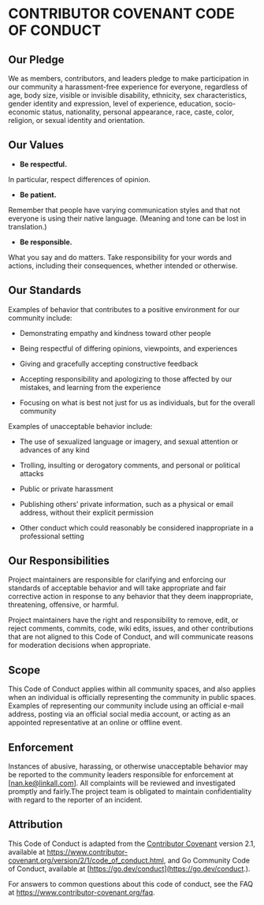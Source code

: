 # CONTRIBUTOR COVENANT CODE OF CONDUCT

## Our Pledge

We as members, contributors, and leaders pledge to make participation in our community a harassment-free experience for everyone, regardless of age, body size, visible or invisible disability, ethnicity, sex characteristics, gender identity and expression, level of experience, education, socio-economic status, nationality, personal appearance, race, caste, color, religion, or sexual identity and orientation.

## Our Values

- **Be respectful.**

In particular, respect differences of opinion.

- **Be patient.**

Remember that people have varying communication styles and that not everyone is using their native language. (Meaning and tone can be lost in translation.)

- **Be responsible.**

What you say and do matters. Take responsibility for your words and actions, including their consequences, whether intended or otherwise.

## Our Standards

Examples of behavior that contributes to a positive environment for our community include:

- Demonstrating empathy and kindness toward other people

- Being respectful of differing opinions, viewpoints, and experiences

- Giving and gracefully accepting constructive feedback

- Accepting responsibility and apologizing to those affected by our mistakes, and learning from the experience

- Focusing on what is best not just for us as individuals, but for the overall community

Examples of unacceptable behavior include:

- The use of sexualized language or imagery, and sexual attention or advances of any kind

- Trolling, insulting or derogatory comments, and personal or political attacks

- Public or private harassment

- Publishing others’ private information, such as a physical or email address, without their explicit permission

- Other conduct which could reasonably be considered inappropriate in a professional setting

## Our Responsibilities

Project maintainers are responsible for clarifying and enforcing our standards of acceptable behavior and will take appropriate and fair corrective action in response to any behavior that they deem inappropriate, threatening, offensive, or harmful.

Project maintainers have the right and responsibility to remove, edit, or reject comments, commits, code, wiki edits, issues, and other contributions that are not aligned to this Code of Conduct, and will communicate reasons for moderation decisions when appropriate.

## Scope

This Code of Conduct applies within all community spaces, and also applies when an individual is officially representing the community in public spaces. Examples of representing our community include using an official e-mail address, posting via an official social media account, or acting as an appointed representative at an online or offline event.

## Enforcement

Instances of abusive, harassing, or otherwise unacceptable behavior may be reported to the community leaders responsible for enforcement at [nan.ke@linkall.com]. All complaints will be reviewed and investigated promptly and fairly.The project team is obligated to maintain confidentiality with regard to the reporter of an incident. 

## Attribution

This Code of Conduct is adapted from the [Contributor Covenant](https://www.contributor-covenant.org/) version 2.1, available at https://www.contributor-covenant.org/version/2/1/code_of_conduct.html, and  Go Community Code of Conduct, available at [https://go.dev/conduct](https://go.dev/conduct.).

For answers to common questions about this code of conduct, see the FAQ at https://www.contributor-covenant.org/faq. 

